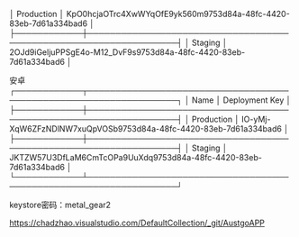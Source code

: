 │ Production │ KpO0hcjaOTrc4XwWYqOfE9yk560m9753d84a-48fc-4420-83eb-7d61a334bad6 │
├────────────┼──────────────────────────────────────────────────────────────────┤
│ Staging    │ 2OJd9iGeljuPPSgE4o-M12_DvF9s9753d84a-48fc-4420-83eb-7d61a334bad6 │



安卓
┌────────────┬──────────────────────────────────────────────────────────────────┐
│ Name       │ Deployment Key                                                   │
├────────────┼──────────────────────────────────────────────────────────────────┤
│ Production │ IO-yMj-XqW6ZFzNDlNW7xuQpVOSb9753d84a-48fc-4420-83eb-7d61a334bad6 │
├────────────┼──────────────────────────────────────────────────────────────────┤
│ Staging    │ JKTZW57U3DfLaM6CmTcOPa9UuXdq9753d84a-48fc-4420-83eb-7d61a334bad6 │
└────────────┴──────────────────────────────────────────────────────────────────┘


keystore密码：metal_gear2

https://chadzhao.visualstudio.com/DefaultCollection/_git/AustgoAPP